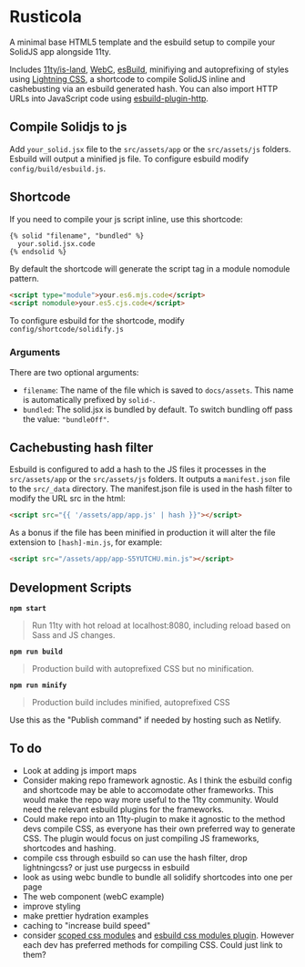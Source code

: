 # Rusticola

A minimal base HTML5 template and the esbuild setup to compile your SolidJS app alongside 11ty.

Includes [11ty/is-land](https://www.11ty.dev/docs/plugins/partial-hydration/), [WebC](https://www.11ty.dev/docs/languages/webc/), [esBuild](https://esbuild.github.io), minifiying and autoprefixing of styles using [Lightning CSS](https://lightningcss.dev/), a shortcode to compile SolidJS inline and cashebusting via an esbuild generated hash. You can also import HTTP URLs into JavaScript code using [esbuild-plugin-http](https://github.com/hyrious/esbuild-plugin-http).

## Compile Solidjs to js
Add `your_solid.jsx` file to the `src/assets/app` or the `src/assets/js` folders. Esbuild will output a minified js file. To configure esbuild modify `config/build/esbuild.js`.

## Shortcode
If you need to compile your js script inline, use this shortcode:

~~~liquid
{% solid "filename", "bundled" %}
  your.solid.jsx.code
{% endsolid %}
~~~

By default the shortcode will generate the script tag in a module nomodule pattern. 

~~~html
<script type="module">your.es6.mjs.code</script>
<script nomodule>your.es5.cjs.code</script>
~~~

To configure esbuild for the shortcode, modify `config/shortcode/solidify.js`

### Arguments
There are two optional arguments:
- `filename`: The name of the file which is saved to `docs/assets`. This name is automatically prefixed by `solid-`.
- `bundled`: The solid.jsx is bundled by default. To switch bundling off pass the value: `"bundleOff"`.

## Cachebusting hash filter

Esbuild is configured to add a hash to the JS files it processes in the `src/assets/app` or the `src/assets/js` folders. It outputs a `manifest.json` file to the `src/_data` directory.
The manifest.json file is used in the hash filter to modify the URL src in the html:

~~~html
<script src="{{ '/assets/app/app.js' | hash }}"></script>
~~~

As a bonus if the file has been minified in production it will alter the file extension to `[hash]-min.js`, for example:

~~~html
<script src="/assets/app/app-S5YUTCHU.min.js"></script>
~~~

## Development Scripts

**`npm start`**

> Run 11ty with hot reload at localhost:8080, including reload based on Sass and JS changes.

**`npm run build`**

> Production build with autoprefixed CSS but no minification. 

**`npm run minify`**

> Production build includes minified, autoprefixed CSS

Use this as the "Publish command" if needed by hosting such as Netlify.

## To do

- Look at adding js import maps
- Consider making repo framework agnostic. As I think the esbuild config and shortcode may be able to accomodate other frameworks. This would make the repo way more useful to the 11ty community. Would need the relevant esbuild plugins for the frameworks.
- Could make repo into an 11ty-plugin to make it agnostic to the method devs compile CSS, as everyone has their own preferred way to generate CSS. The plugin would focus on just compiling JS frameworks, shortcodes and hashing.
- compile css through esbuild so can use the hash filter, drop lightningcss? or just use purgecss in esbuild
- look as using webc bundle to bundle all solidify shortcodes into one per page
- The web component (webC example)
- improve styling
- make prettier hydration examples
- caching to "increase build speed"
- consider [scoped css modules](https://how-to.dev/how-to-set-up-css-modules-with-esbuild) and [esbuild css modules plugin](https://github.com/indooorsman/esbuild-css-modules-plugin#readme). However each dev has preferred methods for compiling CSS. Could just link to them?
